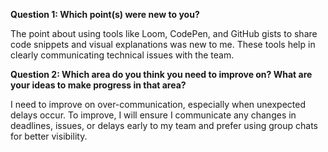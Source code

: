 **Question 1: Which point(s) were new to you?**


The point about using tools like Loom, CodePen, and GitHub gists to share code snippets and visual explanations was new to me. These tools help in clearly communicating technical issues with the team.

**Question 2: Which area do you think you need to improve on? What are your ideas to make progress in that area?**


I need to improve on over-communication, especially when unexpected delays occur. To improve, I will ensure I communicate any changes in deadlines, issues, or delays early to my team and prefer using group chats for better visibility.